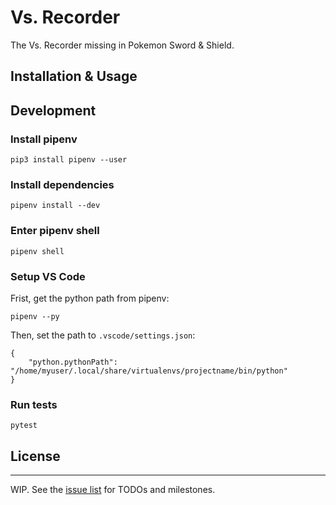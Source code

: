 # Vs. Recorder

The Vs. Recorder missing in Pokemon Sword & Shield.

## Installation & Usage

## Development

### Install pipenv

```
pip3 install pipenv --user
```

### Install dependencies

```
pipenv install --dev
```

### Enter pipenv shell

```
pipenv shell
```

### Setup VS Code

Frist, get the python path from pipenv:

```
pipenv --py
```

Then, set the path to `.vscode/settings.json`:
```
{
    "python.pythonPath": "/home/myuser/.local/share/virtualenvs/projectname/bin/python"
}
```

### Run tests

```
pytest
```

## License

-----
WIP. See the [issue list](https://github.com/sunoru/Vs.Recorder/issues) for TODOs and milestones.
